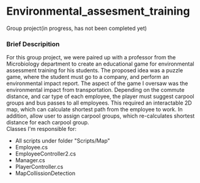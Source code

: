 # Environmental_assesment_training
 Group project(in progress, has not been completed yet)
 <br>
 ### Brief Descripition
For this group project, we were paired up with a professor from the Microbiology department to create an educational game for environmental assessment training for his students. The proposed idea was a puzzle game, where the student must go to a company, and perform an environmental impact report.  The aspect of the game I oversaw was the environmental impact from transportation.  Depending on the commute distance, and car type of each employee, the player must suggest carpool groups and bus passes to all employees.  This required an interactable 2D map, which can calculate shortest path from the employee to work.  In addition, allow user to assign carpool groups, which re-calculates shortest distance for each carpool group.  
Classes I'm responsible for:
* All scripts under folder "Scripts/Map"
* Employee.cs
* EmployeeController2.cs
* Manager.cs
* PlayerController.cs
* MapCollissionDetection
